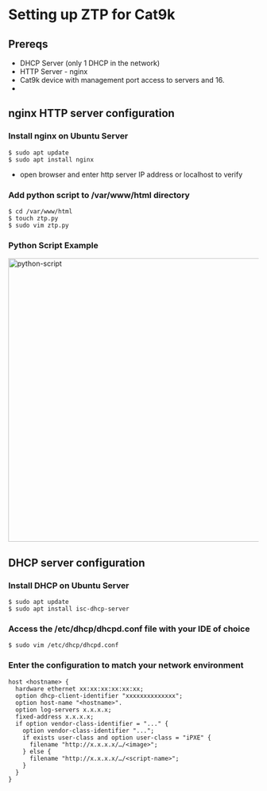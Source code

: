 # Setting up ZTP for Cat9k

## Prereqs 

- DHCP Server (only 1 DHCP in the network)
- HTTP Server - nginx 
- Cat9k device with management port access to servers and 16.
- 


## nginx HTTP server configuration

### Install nginx on Ubuntu Server
```
$ sudo apt update
$ sudo apt install nginx
```
- open browser and enter http server IP address or localhost to verify 

### Add python script to /var/www/html directory

```
$ cd /var/www/html
$ touch ztp.py
$ sudo vim ztp.py
```

### Python Script Example


<img width="570" alt="python-script" src="https://user-images.githubusercontent.com/9085386/195929947-8938bc53-c2fd-4ff9-9459-26bcdda582aa.PNG">


## DHCP server configuration

### Install DHCP on Ubuntu Server
```
$ sudo apt update
$ sudo apt install isc-dhcp-server
```
### Access the /etc/dhcp/dhcpd.conf file with your IDE of choice

```
$ sudo vim /etc/dhcp/dhcpd.conf
```

### Enter the configuration to match your network environment

```
host <hostname> {
  hardware ethernet xx:xx:xx:xx:xx:xx;
  option dhcp-client-identifier "xxxxxxxxxxxxxx";
  option host-name "<hostname>".
  option log-servers x.x.x.x;
  fixed-address x.x.x.x;
  if option vendor-class-identifier = "..." {
    option vendor-class-identifier "...";
    if exists user-class and option user-class = "iPXE" {
      filename "http://x.x.x.x/…/<image>";
    } else {
      filename "http://x.x.x.x/…/<script-name>";
    }
  }
}

```
